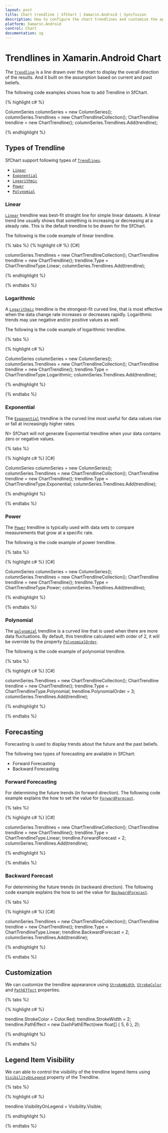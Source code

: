 ```yaml
---
layout: post
title: Chart trendline | SfChart | Xamarin.Android | Syncfusion
description: How to configure the chart trendlines and customize the appearance of the trendlines in Xamarin.Android Chart.
platform: Xamarin.Android
control: Chart
documentation: ug
---
```


# Trendlines in Xamarin.Android Chart

The [`Trendline`]() is a line drawn over the chart to display the overall direction of the results. And it built on the assumption based on current and past beliefs. 

The following code examples shows how to add Trendline in SfChart.

{% highlight c# %} 

ColumnSeries columnSeries = new ColumnSeries();
columnSeries.Trendlines = new ChartTrendlineCollection();
ChartTrendline trendline = new ChartTrendline();
columnSeries.Trendlines.Add(trendline);

{% endhighlight %}

## Types of Trendline

SfChart support following types of [`Trendlines`]().

* [`Linear`]()
* [`Exponential`]()
* [`Logarithmic`]()
* [`Power`]()
* [`Polynomial`]()


### Linear

[`Linear`]() trendline was best-fit straight line for simple linear datasets. A linear trend line usually shows that something is increasing or decreasing at a steady rate. This is the default trendline to be drawn for the SfChart.

The following is the code example of linear trendline.

{% tabs %} 
{% highlight c# %}
[C#]

columnSeries.Trendlines = new ChartTrendlineCollection();
ChartTrendline trendline = new ChartTrendline();
trendline.Type = ChartTrendlineType.Linear;
columnSeries.Trendlines.Add(trendline);

{% endhighlight %}

{% endtabs %}

### Logarithmic

A [`Logarithmic`]() trendline is the strongest-fit curved line, that is most effective when the data change rate increases or decreases rapidly. Logarithmic trends may use negative and/or positive values as well. 

The following is the code example of logarithmic trendline.

{% tabs %} 

{% highlight c# %}

ColumnSeries columnSeries = new ColumnSeries();
columnSeries.Trendlines = new ChartTrendlineCollection();
ChartTrendline trendline = new ChartTrendline();
trendline.Type = ChartTrendlineType.Logarithmic;
columnSeries.Trendlines.Add(trendline);

{% endhighlight %}

{% endtabs %}

### Exponential

The [`Exponential`]() trendline is the curved line most useful for data values rise or fall at increasingly higher rates.

N> SfChart will not generate Exponential trendline when your data contains zero or negative values. 

{% tabs %} 

{% highlight c# %}
[C#]

ColumnSeries columnSeries = new ColumnSeries();
columnSeries.Trendlines = new ChartTrendlineCollection();
ChartTrendline trendline = new ChartTrendline();
trendline.Type = ChartTrendlineType.Exponential;
columnSeries.Trendlines.Add(trendline);

{% endhighlight %}

{% endtabs %}

### Power

The [`Power`]() trendline is typically used with data sets to compare measurements that grow at a specific rate.

The following is the code example of power trendline.

{% tabs %} 

{% highlight c# %}
[C#]

ColumnSeries columnSeries = new ColumnSeries();
columnSeries.Trendlines = new ChartTrendlineCollection();
ChartTrendline trendline = new ChartTrendline();
trendline.Type = ChartTrendlineType.Power;
columnSeries.Trendlines.Add(trendline);

{% endhighlight %}

{% endtabs %}

### Polynomial

The [`polynomial`]() trendline is a curved line that is used when there are more data fluctuations. By default, this trendline calculated with order of 2, it will be override by the property [`PolynomialOrder`]().

The following is the code example of polynomial trendline.

{% tabs %} 

{% highlight c# %}
[C#]

columnSeries.Trendlines = new ChartTrendlineCollection();
ChartTrendline trendline = new ChartTrendline();
trendline.Type = ChartTrendlineType.Polynomial;
trendline.PolynomialOrder = 3;
columnSeries.Trendlines.Add(trendline);

{% endhighlight %}

{% endtabs %}

## Forecasting

Forecasting is used to display trends about the future and the past beliefs.

The following two types of forecasting are available in SfChart:

* Forward Forecasting
* Backward Forecasting

### Forward Forecasting

For determining the future trends (in forward direction). The 
following code example explains the how to set the value for [`ForwardForecast`]().

{% tabs %} 

{% highlight c# %}
[C#]

columnSeries.Trendlines = new ChartTrendlineCollection();
ChartTrendline trendline = new ChartTrendline();
trendline.Type = ChartTrendlineType.Linear;
trendline.ForwardForecast = 2;
columnSeries.Trendlines.Add(trendline);

{% endhighlight %}

{% endtabs %}

### Backward Forecast

For determining the future trends (in backward direction). The following code example explains the how to set the value for [`BackwardForecast`]().

{% tabs %} 

{% highlight c# %}
[C#]

columnSeries.Trendlines = new ChartTrendlineCollection();
ChartTrendline trendline = new ChartTrendline();
trendline.Type = ChartTrendlineType.Linear;
trendline.BackwardForecast = 2;
columnSeries.Trendlines.Add(trendline);

{% endhighlight %}

{% endtabs %}

## Customization

We can customize the trendline appearance using [`StrokeWidth`](), [`StrokeColor`]() and [`PathEffect`]() properties. 

{% tabs %} 

{% highlight c# %}

trendline.StrokeColor = Color.Red;
trendline.StrokeWidth = 2;
trendline.PathEffect = new DashPathEffect(new float[] { 5, 6 }, 2);

{% endhighlight %}

{% endtabs %}

## Legend Item Visibility

We can able to control the visibility of the trendline legend items using [`VisibilityOnLegend`]() property of the Trendline.

{% tabs %} 

{% highlight c# %}

trendline.VisibilityOnLegend = Visibility.Visible;

{% endhighlight %}

{% endtabs %}

